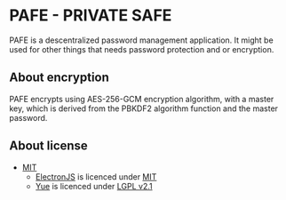 <!-- ![pafe banner](https://github.com/sen0rxol0/pafe/blob/main/src/assets/banner_1024x256.png) -->
# PAFE - PRIVATE SAFE
PAFE is a descentralized password management application.
It might be used for other things that needs password protection and or encryption.

<!-- ## Predictions -->
<!-- 1. Add support for file encryption -->

## About encryption
PAFE encrypts using AES-256-GCM encryption algorithm, with a master key,
which is derived from the PBKDF2 algorithm function and the master password.

## About license
- [MIT](https://github.com/sen0rxol0/pafe/blob/main/LICENCE)
    - [ElectronJS](https://github.com/electron/electron) is licenced under [MIT](https://github.com/electron/electron/blob/master/LICENSE)
    - [Yue](https://github.com/yue/yue) is licenced under [LGPL v2.1](https://github.com/yue/yue/blob/master/LICENSE)
